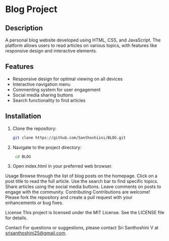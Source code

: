 # Blog Project

## Description
A personal blog website developed using HTML, CSS, and JavaScript. The platform allows users to read articles on various topics, with features like responsive design and interactive elements.

## Features
- Responsive design for optimal viewing on all devices
- Interactive navigation menu
- Commenting system for user engagement
- Social media sharing buttons
- Search functionality to find articles

## Installation
1. Clone the repository:
   ```bash
   git clone https://github.com/Santhoshiini/BLOG.git
2. Navigate to the project directory:
   ```bash
    cd BLOG
3. Open index.html in your preferred web browser.

Usage
Browse through the list of blog posts on the homepage.
Click on a post title to read the full article.
Use the search bar to find specific topics.
Share articles using the social media buttons.
Leave comments on posts to engage with the community.
Contributing
Contributions are welcome! Please fork the repository and create a pull request with your enhancements or bug fixes.

License
This project is licensed under the MIT License. See the LICENSE file for details.

Contact
For questions or suggestions, please contact Sri Santhoshini V at srisanthoshini25@gmail.com.


